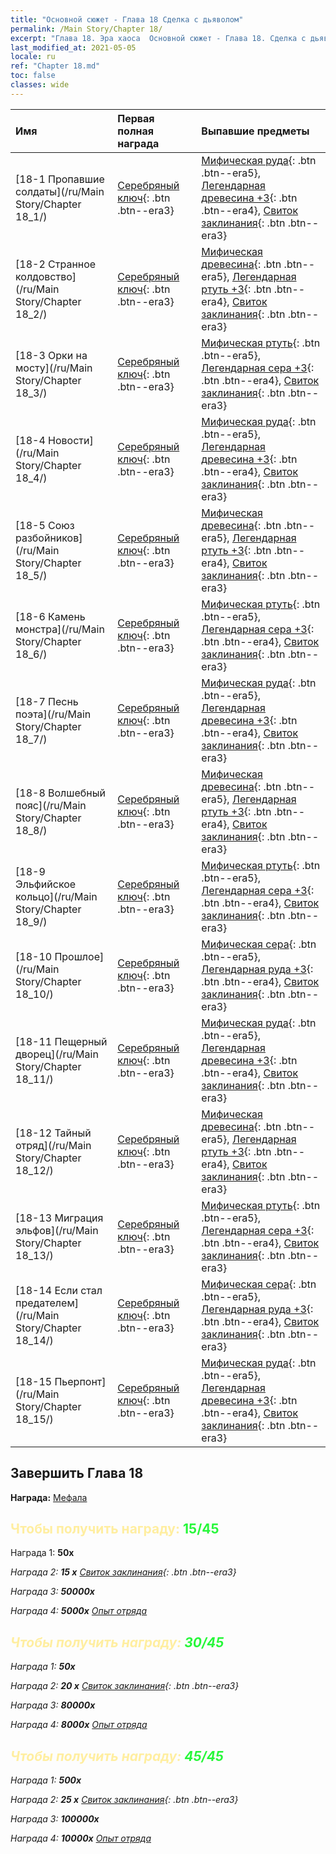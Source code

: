 ```yaml
---
title: "Основной сюжет - Глава 18 Сделка с дьяволом"
permalink: /Main Story/Chapter 18/
excerpt: "Глава 18. Эра хаоса  Основной сюжет - Глава 18. Сделка с дьяволом"
last_modified_at: 2021-05-05
locale: ru
ref: "Chapter 18.md"
toc: false
classes: wide
---
```


  | Имя |  Первая полная награда | Выпавшие предметы |
  |:------------|:------------|:------------| 
  | [18-1 Пропавшие солдаты](/ru/Main Story/Chapter 18_1/) | [Серебряный ключ](/ItemsRU/con_693/){: .btn .btn--era3} | [Мифическая руда](/ItemsRU/mat_61/){: .btn .btn--era5}, [Легендарная древесина +3](/ItemsRU/mat_55/){: .btn .btn--era4}, [Свиток заклинания](/ItemsRU/con_694/){: .btn .btn--era3} |
  | [18-2 Странное колдовство](/ru/Main Story/Chapter 18_2/) | [Серебряный ключ](/ItemsRU/con_693/){: .btn .btn--era3} | [Мифическая древесина](/ItemsRU/mat_62/){: .btn .btn--era5}, [Легендарная ртуть +3](/ItemsRU/mat_56/){: .btn .btn--era4}, [Свиток заклинания](/ItemsRU/con_694/){: .btn .btn--era3} |
  | [18-3 Орки на мосту](/ru/Main Story/Chapter 18_3/) | [Серебряный ключ](/ItemsRU/con_693/){: .btn .btn--era3} | [Мифическая ртуть](/ItemsRU/mat_63/){: .btn .btn--era5}, [Легендарная сера +3](/ItemsRU/mat_57/){: .btn .btn--era4}, [Свиток заклинания](/ItemsRU/con_694/){: .btn .btn--era3} |
  | [18-4 Новости](/ru/Main Story/Chapter 18_4/) | [Серебряный ключ](/ItemsRU/con_693/){: .btn .btn--era3} | [Мифическая руда](/ItemsRU/mat_61/){: .btn .btn--era5}, [Легендарная древесина +3](/ItemsRU/mat_55/){: .btn .btn--era4}, [Свиток заклинания](/ItemsRU/con_694/){: .btn .btn--era3} |
  | [18-5 Союз разбойников](/ru/Main Story/Chapter 18_5/) | [Серебряный ключ](/ItemsRU/con_693/){: .btn .btn--era3} | [Мифическая древесина](/ItemsRU/mat_62/){: .btn .btn--era5}, [Легендарная ртуть +3](/ItemsRU/mat_56/){: .btn .btn--era4}, [Свиток заклинания](/ItemsRU/con_694/){: .btn .btn--era3} |
  | [18-6 Камень монстра](/ru/Main Story/Chapter 18_6/) | [Серебряный ключ](/ItemsRU/con_693/){: .btn .btn--era3} | [Мифическая ртуть](/ItemsRU/mat_63/){: .btn .btn--era5}, [Легендарная сера +3](/ItemsRU/mat_57/){: .btn .btn--era4}, [Свиток заклинания](/ItemsRU/con_694/){: .btn .btn--era3} |
  | [18-7 Песнь поэта](/ru/Main Story/Chapter 18_7/) | [Серебряный ключ](/ItemsRU/con_693/){: .btn .btn--era3} | [Мифическая руда](/ItemsRU/mat_61/){: .btn .btn--era5}, [Легендарная древесина +3](/ItemsRU/mat_55/){: .btn .btn--era4}, [Свиток заклинания](/ItemsRU/con_694/){: .btn .btn--era3} |
  | [18-8 Волшебный пояс](/ru/Main Story/Chapter 18_8/) | [Серебряный ключ](/ItemsRU/con_693/){: .btn .btn--era3} | [Мифическая древесина](/ItemsRU/mat_62/){: .btn .btn--era5}, [Легендарная ртуть +3](/ItemsRU/mat_56/){: .btn .btn--era4}, [Свиток заклинания](/ItemsRU/con_694/){: .btn .btn--era3} |
  | [18-9 Эльфийское кольцо](/ru/Main Story/Chapter 18_9/) | [Серебряный ключ](/ItemsRU/con_693/){: .btn .btn--era3} | [Мифическая ртуть](/ItemsRU/mat_63/){: .btn .btn--era5}, [Легендарная сера +3](/ItemsRU/mat_57/){: .btn .btn--era4}, [Свиток заклинания](/ItemsRU/con_694/){: .btn .btn--era3} |
  | [18-10 Прошлое](/ru/Main Story/Chapter 18_10/) | [Серебряный ключ](/ItemsRU/con_693/){: .btn .btn--era3} | [Мифическая сера](/ItemsRU/mat_64/){: .btn .btn--era5}, [Легендарная руда +3](/ItemsRU/mat_54/){: .btn .btn--era4}, [Свиток заклинания](/ItemsRU/con_694/){: .btn .btn--era3} |
  | [18-11 Пещерный дворец](/ru/Main Story/Chapter 18_11/) | [Серебряный ключ](/ItemsRU/con_693/){: .btn .btn--era3} | [Мифическая руда](/ItemsRU/mat_61/){: .btn .btn--era5}, [Легендарная древесина +3](/ItemsRU/mat_55/){: .btn .btn--era4}, [Свиток заклинания](/ItemsRU/con_694/){: .btn .btn--era3} |
  | [18-12 Тайный отряд](/ru/Main Story/Chapter 18_12/) | [Серебряный ключ](/ItemsRU/con_693/){: .btn .btn--era3} | [Мифическая древесина](/ItemsRU/mat_62/){: .btn .btn--era5}, [Легендарная ртуть +3](/ItemsRU/mat_56/){: .btn .btn--era4}, [Свиток заклинания](/ItemsRU/con_694/){: .btn .btn--era3} |
  | [18-13 Миграция эльфов](/ru/Main Story/Chapter 18_13/) | [Серебряный ключ](/ItemsRU/con_693/){: .btn .btn--era3} | [Мифическая ртуть](/ItemsRU/mat_63/){: .btn .btn--era5}, [Легендарная сера +3](/ItemsRU/mat_57/){: .btn .btn--era4}, [Свиток заклинания](/ItemsRU/con_694/){: .btn .btn--era3} |
  | [18-14 Если стал предателем](/ru/Main Story/Chapter 18_14/) | [Серебряный ключ](/ItemsRU/con_693/){: .btn .btn--era3} | [Мифическая сера](/ItemsRU/mat_64/){: .btn .btn--era5}, [Легендарная руда +3](/ItemsRU/mat_54/){: .btn .btn--era4}, [Свиток заклинания](/ItemsRU/con_694/){: .btn .btn--era3} |
  | [18-15 Пьерпонт](/ru/Main Story/Chapter 18_15/) | [Серебряный ключ](/ItemsRU/con_693/){: .btn .btn--era3} | [Мифическая руда](/ItemsRU/mat_61/){: .btn .btn--era5}, [Легендарная древесина +3](/ItemsRU/mat_55/){: .btn .btn--era4}, [Свиток заклинания](/ItemsRU/con_694/){: .btn .btn--era3} |


## Завершить Глава 18

 **Награда:** [Мефала](/ru/heroes/Mephala/)



## <span style="color: #ffeea0">Чтобы получить награду: </span><span style="color: #27f73a">15/45</span>

 Награда 1:  **50x** <i class="fas fa-gem"/>

 Награда 2: **15 x** [Свиток заклинания](/ItemsRU/con_694/){: .btn .btn--era3}

 Награда 3:  **50000x** <i class="fas fa-coins"/>

 Награда 4:  **5000x** [Опыт отряда](/ItemsRU/con_902/)



## <span style="color: #ffeea0">Чтобы получить награду: </span><span style="color: #27f73a">30/45</span>

 Награда 1:  **50x** <i class="fas fa-gem"/>

 Награда 2: **20 x** [Свиток заклинания](/ItemsRU/con_694/){: .btn .btn--era3}

 Награда 3:  **80000x** <i class="fas fa-coins"/>

 Награда 4:  **8000x** [Опыт отряда](/ItemsRU/con_902/)



## <span style="color: #ffeea0">Чтобы получить награду: </span><span style="color: #27f73a">45/45</span>

 Награда 1:  **500x** <i class="fas fa-gem"/>

 Награда 2: **25 x** [Свиток заклинания](/ItemsRU/con_694/){: .btn .btn--era3}

 Награда 3:  **100000x** <i class="fas fa-coins"/>

 Награда 4:  **10000x** [Опыт отряда](/ItemsRU/con_902/)


